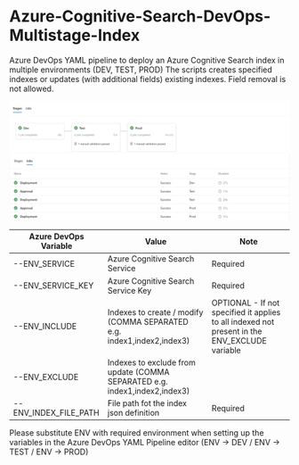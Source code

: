 # Azure-Cognitive-Search-DevOps-Multistage-Index

Azure DevOps YAML pipeline to deploy an Azure Cognitive Search index in multiple environments (DEV, TEST, PROD)
The scripts creates specified indexes or updates (with additional fields) existing indexes. Field removal is not allowed.

![Azure DevOps Stages](/images/stages.PNG)
![Azure DevOps Jobs](/images/jobs.PNG)



| Azure DevOps Variable                          | Value                                                      | Note                                           |
|------------------------------------------------|---------------------------------------------------------|------------------------------------------|
| --ENV_SERVICE          			| Azure Cognitive Search Service              								 | Required					    |
| --ENV_SERVICE_KEY      			| Azure Cognitive Search Service Key 								 | Required                        |
| --ENV_INCLUDE            			| Indexes to create / modify (COMMA SEPARATED e.g. index1,index2,index3)				 | OPTIONAL - If not specified it applies to all indexed not present in the ENV_EXCLUDE variable|
| --ENV_EXCLUDE          			| Indexes to exclude from update (COMMA SEPARATED e.g. index1,index2,index3) |  |
| --ENV_INDEX_FILE_PATH      			| File path fot the index json definition  								 | Required |

Please substitute ENV with required environment when setting up the variables in the Azure DevOps YAML Pipeline editor (ENV -> DEV / ENV -> TEST / ENV -> PROD)
